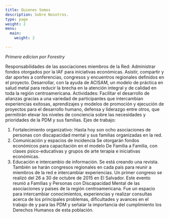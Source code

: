 ```yaml
---
title: Quienes Somos
description: Sobre Nosotros.
type: page
weight: 2
menu:
  main:
    weight: 2

---
```

_Primera edicion por Forestry_

Responsabilidades de las asociaciones miembros de la Red:
Administrar fondos otorgados por la IAF para iniciativas económicas.
Asistir, compartir y dar aportes a conferencias, congresos y encuentros regionales definidos en el proyecto.
Desarrollar, con la ayuda de ACISAM, un modelo de práctica en salud metal para reducir la brecha en la atención integral y de calidad en toda la región centroamericana.
Actividades:
Facilitar el desarrollo de alianzas gracias a una variedad de participantes que intercambian experiencias exitosas, aprendizajes y modelos de promoción y ejecución de proyectos para el desarrollo humano, defensa y liderazgo entre otros, que permitirán elevar los niveles de conciencia sobre las necesidades y prioridades de la PDM y sus familias.
Ejes de trabajo:

1. Fortalecimiento organizativo: Hasta hoy son ocho asociaciones de personas con discapacidad mental y sus familias organizadas en la red.
2. Comunicación y espacios de incidencia Se otorgarán fondos económicos para capacitación en el modelo De Familia a Familia, con clases psico-educativas y grupos de arte terapia e iniciativas económicas.
3. Educación e intercambio de información. Se está creando una revista. También se harán congresos regionales en cada país para reunir a miembros de la red e intercambiar experiencias.
   Un primer congreso se realizó del 26 a 30 de octubre de 2015 en El Salvador. Este evento reunió a Familias y Personas con Discapacidad Mental de las asociaciones y países de la región centroamericana. Fue un espacio para intercambiar conocimientos, experiencias y realizar consultas acerca de los principales problemas, dificultades y avances en el trabajo de y para las PDM  y señalar la importancia del cumplimiento los Derechos Humanos de esta población.